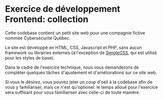 # Exercice de développement Frontend: collection

Cette codebase contient un petit site web pour une compagnie fictive nommée
Cybersécurité Québec. 

Le site est développé en HTML, CSS, Javascript et PHP, sans aucun framework ou
librairies externes (à l'exception de [SimpleCSS](https://simplecss.org/), qui 
est utilisé pour les styles de base).

Dans le cadre de l'exercice technique, nous vous demanderons de 
compléter quelques tâches d'ajustement et d'améliorations sur ce site web.

Si vous le désirez, vous pouvez jeter un coup d'oeil à la codebase afin de 
vous y familiariser, mais ce n'est qu'optionel: le temps alloué pour l'exercice
sera suffisant pour vous familiariser avec celle-ci de toute manière.